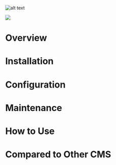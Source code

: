 ![alt text](https://elgg.org/cache/1545410058/default/logo-full.svg)

<img src="https://camo.githubusercontent.com/bd4e04c5130622cc5787b26162c164d3f5842014/68747470733a2f2f312e62702e626c6f6773706f742e636f6d2f2d337a6130584b4a754c53632f574e6655674274777746492f41414141414141414769512f41444166706b4569556e3077364648446a4d70742d6933507a59794d42744e5151434c63422f73313630302f312e706e67" data-canonical-src="https://1.bp.blogspot.com/-3za0XKJuLSc/WNfUgBtwwFI/AAAAAAAAGiQ/ADAfpkEiUn0w6FHDjMpt-i3PzYyMBtNQQCLcB/s1600/1.png" style="max-width:100%;">

# Overview
# Installation
# Configuration
# Maintenance
# How to Use
# Compared to Other CMS
